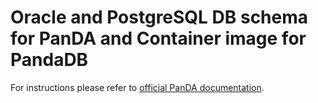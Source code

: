 # Oracle and PostgreSQL DB schema for PanDA and Container image for PandaDB

For instructions please refer to [official PanDA documentation](https://panda-wms.readthedocs.io/en/latest/).
